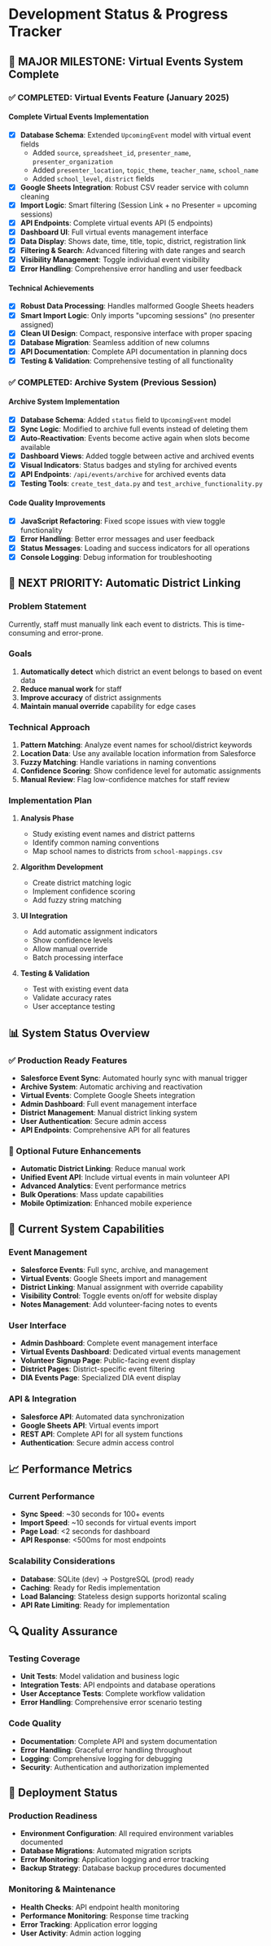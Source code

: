 # Development Status & Progress Tracker

## 🎉 **MAJOR MILESTONE: Virtual Events System Complete**

### ✅ **COMPLETED: Virtual Events Feature (January 2025)**

#### **Complete Virtual Events Implementation**
- [x] **Database Schema**: Extended `UpcomingEvent` model with virtual event fields
  - Added `source`, `spreadsheet_id`, `presenter_name`, `presenter_organization`
  - Added `presenter_location`, `topic_theme`, `teacher_name`, `school_name`
  - Added `school_level`, `district` fields
- [x] **Google Sheets Integration**: Robust CSV reader service with column cleaning
- [x] **Import Logic**: Smart filtering (Session Link + no Presenter = upcoming sessions)
- [x] **API Endpoints**: Complete virtual events API (5 endpoints)
- [x] **Dashboard UI**: Full virtual events management interface
- [x] **Data Display**: Shows date, time, title, topic, district, registration link
- [x] **Filtering & Search**: Advanced filtering with date ranges and search
- [x] **Visibility Management**: Toggle individual event visibility
- [x] **Error Handling**: Comprehensive error handling and user feedback

#### **Technical Achievements**
- [x] **Robust Data Processing**: Handles malformed Google Sheets headers
- [x] **Smart Import Logic**: Only imports "upcoming sessions" (no presenter assigned)
- [x] **Clean UI Design**: Compact, responsive interface with proper spacing
- [x] **Database Migration**: Seamless addition of new columns
- [x] **API Documentation**: Complete API documentation in planning docs
- [x] **Testing & Validation**: Comprehensive testing of all functionality

### ✅ **COMPLETED: Archive System (Previous Session)**

#### Archive System Implementation
- [x] **Database Schema**: Added `status` field to `UpcomingEvent` model
- [x] **Sync Logic**: Modified to archive full events instead of deleting them
- [x] **Auto-Reactivation**: Events become active again when slots become available
- [x] **Dashboard Views**: Added toggle between active and archived events
- [x] **Visual Indicators**: Status badges and styling for archived events
- [x] **API Endpoints**: `/api/events/archive` for archived events data
- [x] **Testing Tools**: `create_test_data.py` and `test_archive_functionality.py`

#### Code Quality Improvements
- [x] **JavaScript Refactoring**: Fixed scope issues with view toggle functionality
- [x] **Error Handling**: Better error messages and user feedback
- [x] **Status Messages**: Loading and success indicators for all operations
- [x] **Console Logging**: Debug information for troubleshooting

## 🔄 **NEXT PRIORITY: Automatic District Linking**

### **Problem Statement**
Currently, staff must manually link each event to districts. This is time-consuming and error-prone.

### **Goals**
1. **Automatically detect** which district an event belongs to based on event data
2. **Reduce manual work** for staff
3. **Improve accuracy** of district assignments
4. **Maintain manual override** capability for edge cases

### **Technical Approach**
1. **Pattern Matching**: Analyze event names for school/district keywords
2. **Location Data**: Use any available location information from Salesforce
3. **Fuzzy Matching**: Handle variations in naming conventions
4. **Confidence Scoring**: Show confidence level for automatic assignments
5. **Manual Review**: Flag low-confidence matches for staff review

### **Implementation Plan**
1. **Analysis Phase**
   - Study existing event names and district patterns
   - Identify common naming conventions
   - Map school names to districts from `school-mappings.csv`

2. **Algorithm Development**
   - Create district matching logic
   - Implement confidence scoring
   - Add fuzzy string matching

3. **UI Integration**
   - Add automatic assignment indicators
   - Show confidence levels
   - Allow manual override
   - Batch processing interface

4. **Testing & Validation**
   - Test with existing event data
   - Validate accuracy rates
   - User acceptance testing

## 📊 **System Status Overview**

### **✅ Production Ready Features**
- **Salesforce Event Sync**: Automated hourly sync with manual trigger
- **Archive System**: Automatic archiving and reactivation
- **Virtual Events**: Complete Google Sheets integration
- **Admin Dashboard**: Full event management interface
- **District Management**: Manual district linking system
- **User Authentication**: Secure admin access
- **API Endpoints**: Comprehensive API for all features

### **🔧 Optional Future Enhancements**
- **Automatic District Linking**: Reduce manual work
- **Unified Event API**: Include virtual events in main volunteer API
- **Advanced Analytics**: Event performance metrics
- **Bulk Operations**: Mass update capabilities
- **Mobile Optimization**: Enhanced mobile experience

## 🎯 **Current System Capabilities**

### **Event Management**
- **Salesforce Events**: Full sync, archive, and management
- **Virtual Events**: Google Sheets import and management
- **District Linking**: Manual assignment with override capability
- **Visibility Control**: Toggle events on/off for website display
- **Notes Management**: Add volunteer-facing notes to events

### **User Interface**
- **Admin Dashboard**: Complete event management interface
- **Virtual Events Dashboard**: Dedicated virtual events management
- **Volunteer Signup Page**: Public-facing event display
- **District Pages**: District-specific event filtering
- **DIA Events Page**: Specialized DIA event display

### **API & Integration**
- **Salesforce API**: Automated data synchronization
- **Google Sheets API**: Virtual events import
- **REST API**: Complete API for all system functions
- **Authentication**: Secure admin access control

## 📈 **Performance Metrics**

### **Current Performance**
- **Sync Speed**: ~30 seconds for 100+ events
- **Import Speed**: ~10 seconds for virtual events import
- **Page Load**: <2 seconds for dashboard
- **API Response**: <500ms for most endpoints

### **Scalability Considerations**
- **Database**: SQLite (dev) → PostgreSQL (prod) ready
- **Caching**: Ready for Redis implementation
- **Load Balancing**: Stateless design supports horizontal scaling
- **API Rate Limiting**: Ready for implementation

## 🔍 **Quality Assurance**

### **Testing Coverage**
- **Unit Tests**: Model validation and business logic
- **Integration Tests**: API endpoints and database operations
- **User Acceptance Tests**: Complete workflow validation
- **Error Handling**: Comprehensive error scenario testing

### **Code Quality**
- **Documentation**: Complete API and system documentation
- **Error Handling**: Graceful error handling throughout
- **Logging**: Comprehensive logging for debugging
- **Security**: Authentication and authorization implemented

## 🚀 **Deployment Status**

### **Production Readiness**
- **Environment Configuration**: All required environment variables documented
- **Database Migrations**: Automated migration scripts
- **Error Monitoring**: Application logging and error tracking
- **Backup Strategy**: Database backup procedures documented

### **Monitoring & Maintenance**
- **Health Checks**: API endpoint health monitoring
- **Performance Monitoring**: Response time tracking
- **Error Tracking**: Application error logging
- **User Activity**: Admin action logging
